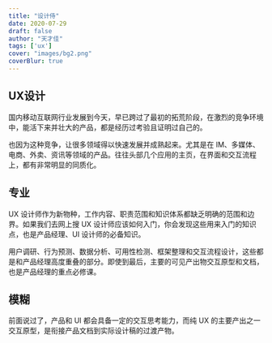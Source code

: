 ```yaml
---
title: "设计侍"
date: 2020-07-29
draft: false
author: "天才佳"
tags: ['ux']
cover: "images/bg2.png"
coverBlur: true
---
```


## UX设计

国内移动互联网行业发展到今天，早已跨过了最初的拓荒阶段，在激烈的竞争环境中，能活下来并壮大的产品，都是经历过考验且证明过自己的。

也因为这种竞争，让很多领域得以快速发展并成熟起来。尤其是在 IM、多媒体、电商、外卖、资讯等领域的产品。往往头部几个应用的主页，在界面和交互流程上，都有非常明显的同质化。


## 专业

UX 设计师作为新物种，工作内容、职责范围和知识体系都缺乏明确的范围和边界。如果我们去网上搜 UX 设计师应该如何入门，你会发现这些用来入门的知识点，也是产品经理、UI 设计师的必备知识。

用户调研、行为预测、数据分析、可用性检测、框架整理和交互流程设计，这些都是和产品经理高度重叠的部分。即使到最后，主要的可见产出物交互原型和文档，也是产品经理的重点必修课。

## 模糊

<!-- ![img](/images/first.png) -->

前面说过了，产品和 UI 都会具备一定的交互思考能力，而纯 UX 的主要产出之一交互原型，是衔接产品文档到实际设计稿的过渡产物。